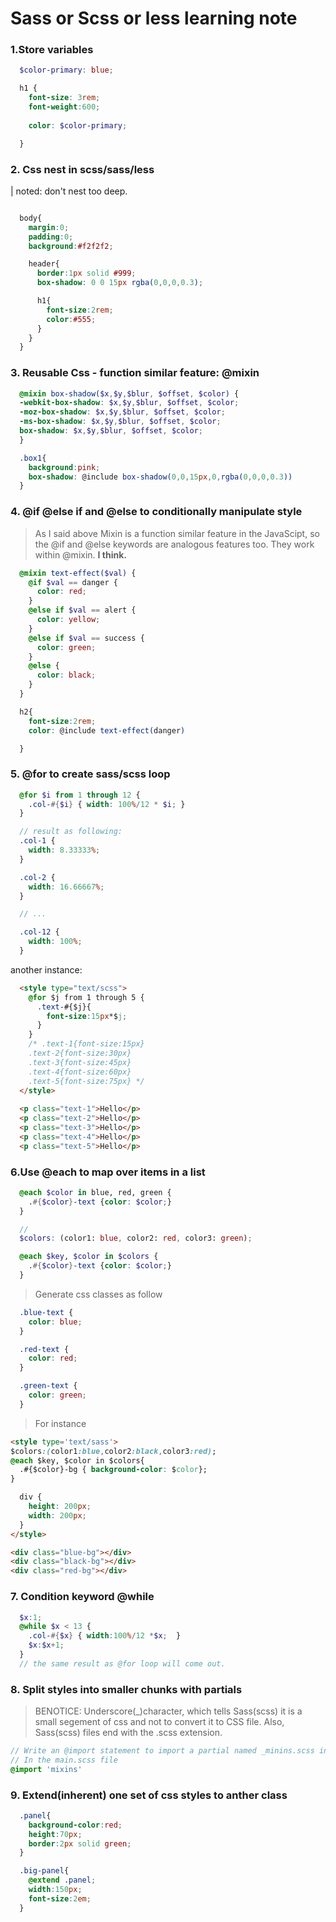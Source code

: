 # Sass or Scss or less learning note

### 1.Store variables
```scss
  $color-primary: blue;

  h1 {
    font-size: 3rem;
    font-weight:600;
    
    color: $color-primary;

  }

```

### 2. Css nest in scss/sass/less
  | noted: don't nest too deep.

```scss

  body{
    margin:0;
    padding:0;
    background:#f2f2f2;

    header{
      border:1px solid #999;
      box-shadow: 0 0 15px rgba(0,0,0,0.3);

      h1{
        font-size:2rem;
        color:#555;
      }
    }
  }

```

### 3. Reusable Css - function similar feature: @mixin

```scss
  @mixin box-shadow($x,$y,$blur, $offset, $color) {
  -webkit-box-shadow: $x,$y,$blur, $offset, $color;
  -moz-box-shadow: $x,$y,$blur, $offset, $color;
  -ms-box-shadow: $x,$y,$blur, $offset, $color;
  box-shadow: $x,$y,$blur, $offset, $color;
  }

  .box1{
    background:pink;
    box-shadow: @include box-shadow(0,0,15px,0,rgba(0,0,0,0.3))
  }

```

### 4. @if @else if and @else to conditionally manipulate style

> As I said above Mixin is a function similar feature in the JavaScipt, so the @if and @else keywords are analogous features too. They work within @mixin. **I think.**
```scss
  @mixin text-effect($val) {
    @if $val == danger {
      color: red;
    }
    @else if $val == alert {
      color: yellow;
    }
    @else if $val == success {
      color: green;
    }
    @else {
      color: black;
    }
  }

  h2{
    font-size:2rem;
    color: @include text-effect(danger)

  }

```

### 5. @for to create sass/scss loop

```scss
  @for $i from 1 through 12 {
    .col-#{$i} { width: 100%/12 * $i; }
  }

  // result as following:
  .col-1 {
    width: 8.33333%;
  }

  .col-2 {
    width: 16.66667%;
  }

  // ...

  .col-12 {
    width: 100%;
  }


```

another instance:
```html
  <style type="text/scss">
    @for $j from 1 through 5 {
      .text-#{$j}{
        font-size:15px*$j;
      }
    }
    /* .text-1{font-size:15px}
    .text-2{font-size:30px}
    .text-3{font-size:45px}
    .text-4{font-size:60px}
    .text-5{font-size:75px} */
  </style>
  
  <p class="text-1">Hello</p>
  <p class="text-2">Hello</p>
  <p class="text-3">Hello</p>
  <p class="text-4">Hello</p>
  <p class="text-5">Hello</p>

```

### 6.Use @each to map over items in a list

```scss
  @each $color in blue, red, green {
    .#{$color}-text {color: $color;}
  }

  // 
  $colors: (color1: blue, color2: red, color3: green);

  @each $key, $color in $colors {
    .#{$color}-text {color: $color;}
  }

  ```
> Generate css classes as follow
``` css
  .blue-text {
    color: blue;
  }

  .red-text {
    color: red;
  }

  .green-text {
    color: green;
  }

```
> For instance
```html
<style type='text/sass'>
$colors:(color1:blue,color2:black,color3:red);
@each $key, $color in $colors{
  .#{$color}-bg { background-color: $color};
}

  div {
    height: 200px;
    width: 200px;
  }
</style>

<div class="blue-bg"></div>
<div class="black-bg"></div>
<div class="red-bg"></div>

```

### 7. Condition keyword @while
```scss
  $x:1;
  @while $x < 13 {
    .col-#{$x} { width:100%/12 *$x;  }
    $x:$x+1;
  }
  // the same result as @for loop will come out.
```

### 8. Split styles into smaller chunks with partials
>BENOTICE: Underscore(_)character, which tells Sass(scss) it is a small segement of css and not to convert it to CSS file. Also, Sass(scss) files end with the .scss extension.
```scss
// Write an @import statement to import a partial named _minins.scss into the main.scss file.
// In the main.scss file
@import 'mixins'

```

### 9. Extend(inherent) one set of css styles to anther class
```scss
  .panel{
    background-color:red;
    height:70px;
    border:2px solid green;
  }

  .big-panel{
    @extend .panel;
    width:150px;
    font-size:2em;
  }
```

